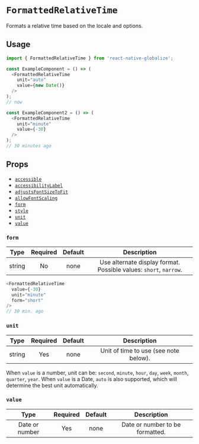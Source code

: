 # `FormattedRelativeTime`

Formats a relative time based on the locale and options.

## Usage

```js
import { FormattedRelativeTime } from 'react-native-globalize';

const ExampleComponent = () => (
  <FormattedRelativeTime
    unit="auto"
    value={new Date()}
  />
);
// now

const ExampleComponent2 = () => (
  <FormattedRelativeTime
    unit="minute"
    value={-30}
  />
);
// 30 minutes ago
```

## Props

- [`accessible`](https://facebook.github.io/react-native/docs/text#accessible)
- [`accessibilityLabel`](https://facebook.github.io/react-native/docs/text#accessibilitylabel)
- [`adjustsFontSizeToFit`](https://facebook.github.io/react-native/docs/text#adjustsfontsizetofit)
- [`allowFontScaling`](https://facebook.github.io/react-native/docs/text#allowfontscaling)
- [`form`](#form)
- [`style`](https://facebook.github.io/react-native/docs/text#style)
- [`unit`](#unit)
- [`value`](#value)

### `form`

|  Type  | Required | Default | Description |
| :----: | :------: | :-----: | :---------: |
| string |    No    |   none  | Use alternate display format. Possible values: `short`, `narrow`. |

```js
<FormattedRelativeTime
  value={-30}
  unit="minute"
  form="short"
/>
// 30 min. ago
```

### `unit`

|  Type   | Required | Default | Description |
| :-----: | :------: | :-----: | :---------: |
| string  |    Yes   |   none  | Unit of time to use (see note below). |

When `value` is a number, unit can be: `second`, `minute`, `hour`, `day`, `week`, `month`, `quarter`, `year`. When `value` is a Date, `auto` is also supported, which will determine the best unit automatically.

### `value`

|       Type      | Required | Default | Description |
| :-------------: | :------: | :-----: | :---------: |
| Date or number  |    Yes   |   none  | Date or number to be formatted. |
